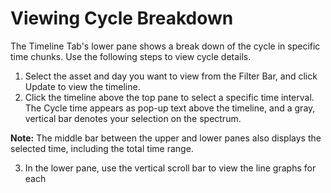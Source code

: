 # Viewing Cycle Breakdown

 The Timeline Tab's lower pane shows a break down of the cycle in specific time chunks. Use the following steps to view cycle details.
 
 1. Select the asset and day you want to view from the Filter Bar, and click Update to view the timeline.
 2. Click the timeline above the top pane to select a specific time interval. The Cycle time appears as pop-up text above the timeline, and a gray, vertical bar denotes your selection on the spectrum.
 
   **Note:** The middle bar between the upper and lower panes also displays the selected time, including the total time range.

3. In the lower pane, use the vertical scroll bar to view the line graphs for each 